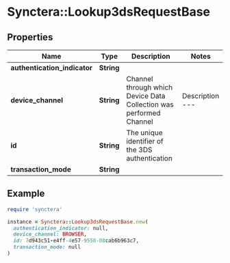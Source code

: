 # Synctera::Lookup3dsRequestBase

## Properties

| Name | Type | Description | Notes |
| ---- | ---- | ----------- | ----- |
| **authentication_indicator** | **String** |  |  |
| **device_channel** | **String** | Channel through which Device Data Collection was performed  Channel | Description --- | --- &#x60;BROWSER&#x60; | Internet browser &#x60;SDK&#x60; | Mobile app  |  |
| **id** | **String** | The unique identifier of the 3DS authentication |  |
| **transaction_mode** | **String** |  |  |

## Example

```ruby
require 'synctera'

instance = Synctera::Lookup3dsRequestBase.new(
  authentication_indicator: null,
  device_channel: BROWSER,
  id: 7d943c51-e4ff-4e57-9558-08cab6b963c7,
  transaction_mode: null
)
```


